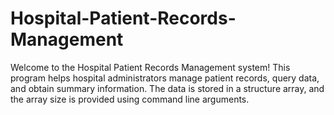 # Hospital-Patient-Records-Management
Welcome to the Hospital Patient Records Management system! This program helps hospital administrators manage patient records, query data, and obtain summary information. The data is stored in a structure array, and the array size is provided using command line arguments.
